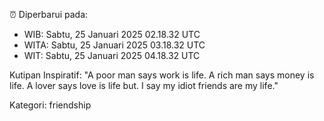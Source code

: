 ⏰ Diperbarui pada:
- WIB: Sabtu, 25 Januari 2025 02.18.32 UTC
- WITA: Sabtu, 25 Januari 2025 03.18.32 UTC
- WIT: Sabtu, 25 Januari 2025 04.18.32 UTC

Kutipan Inspiratif:
"A poor man says work is life. A rich man says money is life. A lover says love is life but. I say my idiot friends are my life."


Kategori: friendship

